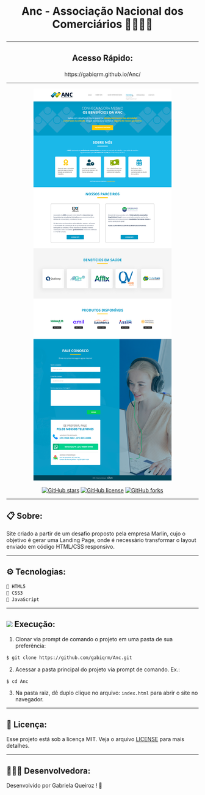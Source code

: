 # <p align="center">Anc - Associação Nacional dos Comerciários 📱👷🏻‍♂️ </p>


---
## <p align="center">Acesso Rápido:</p>
<p align="center">https://gabiqrm.github.io/Anc/</p>


---
<p align="center">
   <img src="img/siteAnc.png" alt="Site da Anc"/>
</p>

<div align="center">

[![GitHub stars](https://img.shields.io/github/stars/gabiqrm/Anc)](https://github.com/gabiqrm/Anc)<space> <space>[![GitHub license](https://img.shields.io/github/license/gabiqrm/Anc)](https://github.com/gabiqrm/Anc/blob/master/LICENSE)<space> <space>[![GitHub forks](https://img.shields.io/github/forks/gabiqrm/Anc)](https://github.com/gabiqrm/Anc/)

</div>

---
## 📋 Sobre:

Site criado a partir de um desafio proposto pela empresa Marlin, cujo o objetivo é gerar uma Landing Page, onde é necessário transformar o layout enviado em código HTML/CSS responsivo.

---
## ⚙️ Tecnologias:

```bash
📍 HTML5
📍 CSS3
📍 JavaScript
```

---
## ![](https://img.icons8.com/metro/20/000000/run-command.png) Execução:
1. Clonar via prompt de comando o projeto em uma pasta de sua preferência:
```bash
$ git clone https://github.com/gabiqrm/Anc.git
```
2. Acessar a pasta principal do projeto via prompt de comando. Ex.:
```bash
$ cd Anc
```
3. Na pasta raiz, dê duplo clique no arquivo: `index.html` para abrir o site no navegador.

---
## 🔐 Licença:
Esse projeto está sob a licença MIT. Veja o arquivo [LICENSE](LICENSE) para mais detalhes.

---

## 👩🏻‍💻 Desenvolvedora:

Desenvolvido por Gabriela Queiroz ! 💜
